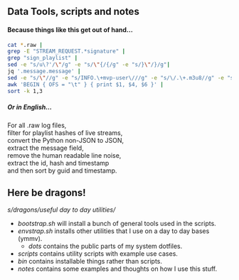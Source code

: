 Data Tools, scripts and notes
-----------------------------

#### Because things like this get out of hand...
```bash
cat *.raw |
grep -E "STREAM_REQUEST.*signature" |
grep "sign_playlist" |
sed -e "s/u\?'/\"/g" -e "s/\"{/{/g" -e "s/}\"/}/g"|
jq '.message.message' |
sed -e "s/\"//g" -e "s/INFO.\+mvp-user\///g" -e "s/\/.\+.m3u8//g" -e "s/...$//" |
awk 'BEGIN { OFS = "\t" } { print $1, $4, $6 }' |
sort -k 1,3
```

##### Or in English...
For all .raw log files,  
filter for playlist hashes of live streams,  
convert the Python non-JSON to JSON,  
extract the message field,  
remove the human readable line noise,  
extract the id, hash and timestamp  
and then sort by guid and timestamp.  


## Here be dragons!
_s/dragons/useful day to day utilities/_

- _bootstrap.sh_ will install a bunch of general tools used in the scripts.
- _envstrap.sh_ installs other utilities that I use on a day to day bases (ymmv).
  - _dots_ contains the public parts of my system dotfiles.
- _scripts_ contains utility scripts with example use cases.
- _bin_ contains installable things rather than scripts.
- _notes_ contains some examples and thoughts on how I use this stuff.

